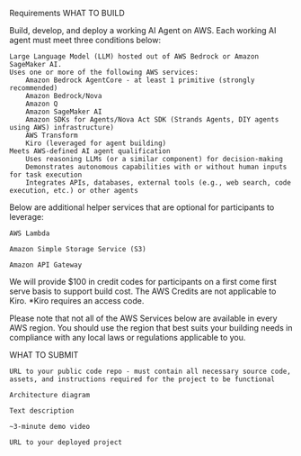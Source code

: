 
Requirements
WHAT TO BUILD

Build, develop, and deploy a working AI Agent on AWS. Each working AI agent must meet three conditions below:

    Large Language Model (LLM) hosted out of AWS Bedrock or Amazon SageMaker AI. 
    Uses one or more of the following AWS services: 
        Amazon Bedrock AgentCore - at least 1 primitive (strongly recommended) 
        Amazon Bedrock/Nova 
        Amazon Q
        Amazon SageMaker AI
        Amazon SDKs for Agents/Nova Act SDK (Strands Agents, DIY agents using AWS) infrastructure)
        AWS Transform
        Kiro (leveraged for agent building)
    Meets AWS-defined AI agent qualification
        Uses reasoning LLMs (or a similar component) for decision-making
        Demonstrates autonomous capabilities with or without human inputs for task execution
        Integrates APIs, databases, external tools (e.g., web search, code execution, etc.) or other agents

Below are additional helper services that are optional for participants to leverage:

    AWS Lambda

    Amazon Simple Storage Service (S3)

    Amazon API Gateway

We will provide $100 in credit codes for participants on a first come first serve basis to support build cost. The AWS Credits are not applicable to Kiro. *Kiro requires an access code. 

Please note that not all of the AWS Services below are available in every AWS region. You should use the region that best suits your building needs in compliance with any local laws or regulations applicable to you. 
 
WHAT TO SUBMIT

    URL to your public code repo - must contain all necessary source code, assets, and instructions required for the project to be functional  

    Architecture diagram

    Text description 

    ~3-minute demo video 

    URL to your deployed project
